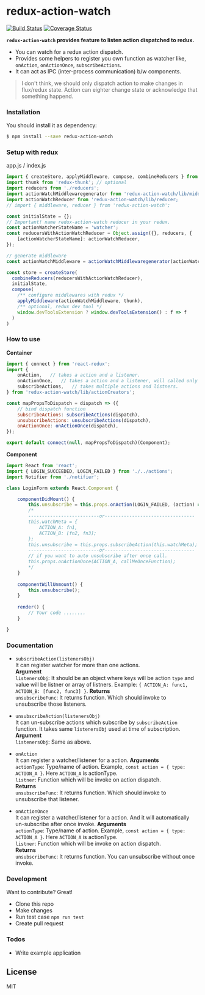 # redux-action-watch

[![Build Status](https://travis-ci.org/mrdivyansh/redux-action-watch.svg?branch=master)](https://travis-ci.org/mrdivyansh/redux-action-watch)
[![Coverage Status](https://coveralls.io/repos/github/mrdivyansh/redux-action-watch/badge.svg?branch=master)](https://coveralls.io/github/mrdivyansh/redux-action-watch?branch=master)

**`redux-action-watch` provides feature to listen action dispatched to redux.**

  - You can watch for a redux action dispatch.
  - Provides some helpers to register you own function as watcher like, `onAction`, `onActionOnce`, `subscribeActions`.
  - It can act as IPC (inter-process communication) b/w components.

> I don't think, we should only dispatch action to make changes in flux/redux state. Action can eighter change state or acknowledge that something happend. 


### Installation

You should install it as dependency:

```sh
$ npm install --save redux-action-watch
```

### Setup with redux
app.js / index.js
```javascript
import { createStore, applyMiddleware, compose, combineReducers } from 'redux';
import thunk from 'redux-thunk'; // optional
import reducers from './reducers';
import actionWatchMiddlewaregenerator from 'redux-action-watch/lib/middleware;
import actionWatchReducer from 'redux-action-watch/lib/reducer;
// import { middleware, reducer } from 'redux-action-watch';

const initialState = {};
// Important! name redux-action-watch reducer in your redux.
const actionWatcherStateName = 'watcher';
const reducersWithActionWatchReducer = Object.assign({}, reducers, {
    [actionWatcherStateName]: actionWatchReducer,
});

// generate middleware
const actionWatchMiddleware = actionWatchMiddlewaregenerator(actionWatcherStateName);

const store = createStore(
  combineReducers(reducersWithActionWatchReducer),
  initialState,
  compose(
    /** configure middlewares with redux */
    applyMiddleware(actionWatchMiddleware, thunk),
    /** optional, redux dev tool */
    window.devToolsExtension ? window.devToolsExtension() : f => f
  )
)
```

### How to use
**Container**
```javascript
import { connect } from 'react-redux';
import {
    onAction,   // takes a action and a listener.
    onActionOnce,   // takes a action and a listener, will called only once.
    subscribeActions,   // takes multiple actions and listners.
} from 'redux-action-watch/lib/actionCreators';

const mapPropsToDispatch = dispatch => ({
    // bind dispatch function
    subscribeActions: subscribeActions(dispatch),
    unsubscribeActions: unsubscribeActions(dispatch),
    onActionOnce: onActionOnce(dispatch),
});

export default connect(null, mapPropsToDispatch)(Component);
```

**Component**

```javascript
import React from 'react';
import { LOGIN_SUCCEEDED, LOGIN_FAILED } from './../actions';
import Notifier from './notifier';

class LoginForm extends React.Component {

    componentDidMount() {
        this.unsubscribe = this.props.onAction(LOGIN_FAILED, (action) => Notifier.show(action.error));
        /*
        --------------------------or---------------------------------
        this.watchMeta = {
            ACTION_A: fn1,
            ACTION_B: [fn2, fn3];
        };
        this.unsubscribe = this.props.subscribeAction(this.watchMeta);
        --------------------------or---------------------------------
        // if you want to auto unsubscribe after once call.
        this.props.onActionOnce(ACTION_A, callMeOnceFunction);
        */
    }
    
    componentWillUnmount() {
        this.unsubscribe();
    }
    
    render() {
        // Your code ........
    }

}
```

### Documentation

- `subscribeAction(listenersObj)`  
It can register watcher for more than one actions.  
**Argument**  
`listenersObj`: It should be an object where keys will be action `type` and value will be listner or array of listners. Example: `{ ACTION_A: func1, ACTION_B: [func2, func3] }`.
**Returns**  
`unsubscribeFunc`: It returns function. Which should invoke to unsubscribe those listeners.

- `unsubscribeAction(listenersObj)`  
It can un-subscribe actions which subscribe by `subscribeAction` function. It takes same `listenersObj` used at time of subscription.  
**Argument**  
`listenersObj`: Same as above.

- `onAction`  
It can register a watcher/listener for a action.
**Arguments**  
`actionType`: Type/name of action. Example, `const action = { type: ACTION_A }`. Here `ACTION_A` is actionType.  
`listner`: Function which will be invoke on action dispatch.  
**Returns**  
`unsubscribeFunc`: It returns function. Which should invoke to unsubscribe that listener.  

- `onActionOnce`  
It can register a watcher/listener for a action. And it will automatically un-subscribe after once invoke.
**Arguments**  
`actionType`: Type/name of action. Example, `const action = { type: ACTION_A }`. Here `ACTION_A` is actionType.  
`listner`: Function which will be invoke on action dispatch.  
**Returns**  
`unsubscribeFunc`: It returns function. You can unsubscribe without once invoke.

### Development

Want to contribute? Great!

- Clone this repo
- Make changes
- Run test case `npm run test`
- Create pull request

### Todos

 - Write example application

License
----

MIT

